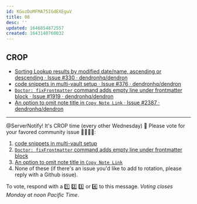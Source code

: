 ```yaml
---
id: KGuzDoMFMA75IGdEXEguV
title: 08
desc: ''
updated: 1646854872557
created: 1643140760032
---
```


## CROP

- [Sorting Lookup results by modified date/name, ascending or descending · Issue #330 · dendronhq/dendron](https://github.com/dendronhq/dendron/issues/330)
- [code snippets in multi-vault setup · Issue #376 · dendronhq/dendron](https://github.com/dendronhq/dendron/issues/376)
- [`Doctor: fixFrontmatter` command adds empty line under frontmatter block · Issue #1919 · dendronhq/dendron](https://github.com/dendronhq/dendron/issues/1919)
- [An option to omit note title in `Copy Note Link` · Issue #2387 · dendronhq/dendron](https://github.com/dendronhq/dendron/issues/2387)

---

@ServerNotify! It's CROP time (every other Wednesday) 🙂 Please vote for your favored community issue 👨‍🌾👩‍🌾:

1. [code snippets in multi-vault setup](https://github.com/dendronhq/dendron/issues/376)
2. [`Doctor: fixFrontmatter` command adds empty line under frontmatter block](https://github.com/dendronhq/dendron/issues/1919)
3. [An option to omit note title in `Copy Note Link`](https://github.com/dendronhq/dendron/issues/2387)
4. None of these (if there's an issue you'd like to add to rotation, please reply with a Github issue).

To vote, respond with a 1️⃣ 2️⃣ 3️⃣ or 4️⃣ to this message. _Voting closes Monday at noon Pacific Time_.
